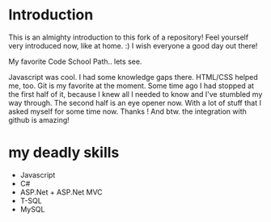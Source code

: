 # Introduction

This is an almighty introduction to this fork of a repository!
Feel yourself very introduced now, like at home.
:)
I wish everyone a good day out there!

My favorite Code School Path.. lets see. 

Javascript was cool. I had some knowledge gaps there. 
HTML/CSS helped me, too. 
Git is my favorite at the moment. Some time ago I had stopped at the 
first half of it, because I knew all I needed to know and I've stumbled 
my way through. The second half is an eye opener now. With a lot of 
stuff that I asked myself for some time now. Thanks ! And btw. the 
integration with github is amazing!

# my deadly skills

* Javascript
* C# 
* ASP.Net + ASP.Net MVC
* T-SQL
* MySQL

